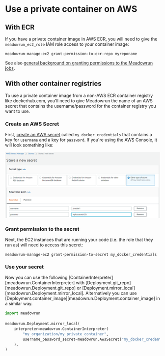 # Use a private container on AWS

## With ECR

If you have a private container image in AWS ECR, you will need to give the
`meadowrun_ec2_role` IAM role access to your container image:

```shell
meadowrun-manage-ec2 grant-permission-to-ecr-repo myreponame
```

See also [general background on granting permissions to the Meadowrun
jobs](../access_resources).

## With other container registries

To use a private container image from a non-AWS ECR container registry like
dockerhub.com, you'll need to give Meadowrun the name of an AWS secret that contains the
username/password for the container registry you want to use.

### Create an AWS Secret

First, [create an AWS
secret](https://docs.aws.amazon.com/secretsmanager/latest/userguide/tutorials_basic.html#tutorial-basic-step1)
called `my_docker_credentials` that contains a key for `username` and a key for
`password`. If you're using the AWS Console, it will look something like:

![Creating a username/password secret in AWS](aws-username-password-secret.png)


### Grant permission to the secret

Next, the EC2 instances that are running your code (i.e. the role that they run as) will
need to access this secret:

```shell
meadowrun-manage-ec2 grant-permission-to-secret my_docker_credentials
```

### Use your secret

Now you can use the following [ContainerInterpreter][meadowrun.ContainerInterpreter]
with [Deployment.git_repo][meadowrun.Deployment.git_repo] or
[Deployment.mirror_local][meadowrun.Deployment.mirror_local]. Alternatively you can use
[Deployment.container_image][meadowrun.Deployment.container_image] in a similar way.

```python
import meadowrun

meadowrun.Deployment.mirror_local(
    interpreter=meadowrun.ContainerInterpreter(
        "my_organization/my_private_container",
        username_password_secret=meadowrun.AwsSecret("my_docker_credentials")
    ),
)
```
